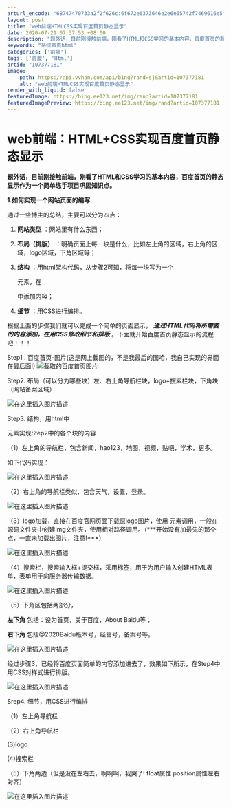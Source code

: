 ```yaml
---
arturl_encode: "68747470733a2f2f626c:6f672e6373646e2e6e65742f7469616e5f7869616f6261692f:61727469636c652f64657461696c732f313037333737313831"
layout: post
title: "web前端HTMLCSS实现百度首页静态显示"
date: 2020-07-21 07:37:53 +08:00
description: "题外话，目前刚接触前端，刚看了HTML和CSS学习的基本内容，百度首页的静态显示作为一个简单练手项目"
keywords: "系统首页html"
categories: ['前端']
tags: ['百度', 'Html']
artid: "107377181"
image:
    path: https://api.vvhan.com/api/bing?rand=sj&artid=107377181
    alt: "web前端HTMLCSS实现百度首页静态显示"
render_with_liquid: false
featuredImage: https://bing.ee123.net/img/rand?artid=107377181
featuredImagePreview: https://bing.ee123.net/img/rand?artid=107377181
---
```


# web前端：HTML+CSS实现百度首页静态显示

****题外话，目前刚接触前端，刚看了HTML和CSS学习的基本内容，百度首页的静态显示作为一个简单练手项目巩固知识点。****
  
**1.如何实现一个网站页面的编写**
  
通过一些博主的总结，主要可以分为四点：

1. **网站类型**
   ：网站里有什么东西；
2. **布局（排版）**
   ：明确页面上每一块是什么，比如左上角的区域，右上角的区域，logo区域，下角区域等；
3. **结构**
   ：用html架构代码，从步骤2可知，将每一块写为一个

   元素，在

   中添加内容；
4. **细节**
   ：用CSS进行编排。

根据上面的步骤我们就可以完成一个简单的页面显示，
***通过HTML代码将所需要的内容添加，在用CSS修改细节和排版***
。下面就开始百度首页静态显示的流程吧！！！

Step1 . 百度首页-图片(这是网上截图的，不是我最后的图哈，我自己实现的界面在最后面!)
![截取的百度首页图片](https://i-blog.csdnimg.cn/blog_migrate/b634b43ba40a6ccc1a10e53e6647e168.png)
  
Step2. 布局（可以分为哪些块）左、右上角导航栏块，logo+搜索栏块，下角块（网站备案区域）
  
![在这里插入图片描述](https://i-blog.csdnimg.cn/blog_migrate/a035f7b480c484727e724a8a235ae415.png)
  
Step3. 结构，用html中

元素实现Step2中的各个块的内容
  
（1）左上角的导航栏，包含新闻，hao123，地图，视频，贴吧，学术，更多。
  
如下代码实现：
  
![在这里插入图片描述](https://i-blog.csdnimg.cn/blog_migrate/4685b6578a9c59728925ffd3d9afdc11.png)
  
（2）右上角的导航栏类似，包含天气，设置，登录。
  
![在这里插入图片描述](https://i-blog.csdnimg.cn/blog_migrate/49994c360c909c0df776d739de19e13d.png)
  
（3）logo加载，直接在百度官网页面下载原logo图片，使用
元素调用，一般在源码文件夹中创建img文件夹，使用相对路径调用。（\*\*\*开始没有加最先的那个点，一直未加载出图片，注意!\*\*\*）
  
![在这里插入图片描述](https://i-blog.csdnimg.cn/blog_migrate/11893d649187d1f1437a91970c878cbc.png)
  
（4）搜索栏，搜索输入框+提交框，采用标签，用于为用户输入创建HTML表单，表单用于向服务器传输数据。
  
![在这里插入图片描述](https://i-blog.csdnimg.cn/blog_migrate/bc74968ef929a7df1f29302faff53076.png)
  
（5）下角区包括两部分，
  
**左下角**
包括：设为首页，关于百度，About Baidu等；
  
**右下角**
包括@2020Baidu版本号，经营号，备案号等。
  
![在这里插入图片描述](https://i-blog.csdnimg.cn/blog_migrate/9dbacd0968220a59a848feb3ddab163e.png)
  
经过步骤3，已经将百度页面简单的内容添加进去了，效果如下所示，在Step4中用CSS对样式进行排版。
  
![在这里插入图片描述](https://i-blog.csdnimg.cn/blog_migrate/d77d537fe8278f43c92b56aa2177b973.png)
  
Srep4. 细节，用CSS进行编排
  
（1）左上角导航栏
  
（2）右上角导航栏
  
(3)logo
  
(4)搜索栏
  
（5）下角两边（但是没在左右去，啊啊啊，我哭了! float属性 position属性左右对齐）
  
![在这里插入图片描述](https://i-blog.csdnimg.cn/blog_migrate/ad2cd09131367a7f900c0074e08e9f72.png)